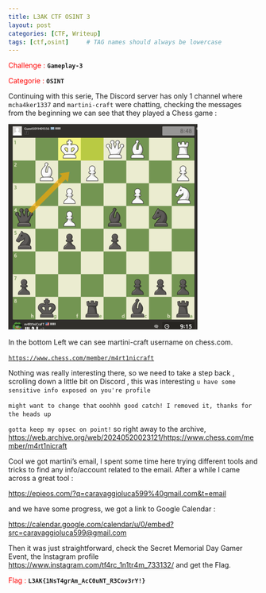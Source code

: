 ```yaml
---
title: L3AK CTF OSINT 3
layout: post
categories: [CTF, Writeup]
tags: [ctf,osint]     # TAG names should always be lowercase
---
```


<span style="color:red">Challenge : </span> **`Gameplay-3`**

<span style="color:red">Categorie : </span> **`OSINT`**

Continuing with this serie, The Discord server has only 1 channel where `mcha4ker1337` and `martini-craft` were chatting, checking the messages from the beginning we can see that they played a Chess game :

![Screenshot_620.webp](/images/Screenshot_620.webp)

In the bottom Left we can see martini-craft username on chess.com.

[`https://www.chess.com/member/m4rt1nicraft`](https://www.chess.com/member/m4rt1nicraft) 

Nothing was really interesting there, so we need to take a step back , scrolling down a little bit on Discord , this was interesting `u have some sensitive info exposed on you're profile`

`might want to change that` `ooohhh good catch! I removed it, thanks for the heads up`

`gotta keep my opsec on point!` so right away to the archive, https://web.archive.org/web/20240520023121/https://www.chess.com/member/m4rt1nicraft

Cool we got martini’s email, I spent some time here trying different tools and tricks to find any info/account related to the email. After a while I came across a great tool :

https://epieos.com/?q=caravaggioluca599%40gmail.com&t=email 

and we have some progress, we got a link to Google Calendar :

https://calendar.google.com/calendar/u/0/embed?src=caravaggioluca599@gmail.com

Then it was just straightforward, check the Secret Memorial Day Gamer Event, the Instagram profile https://www.instagram.com/tf4rc_1n1tr4m_733132/ and get the Flag.

<span style="color:red">Flag : </span> **`L3AK{1NsT4grAm_AcC0uNT_R3Cov3rY!}`**
